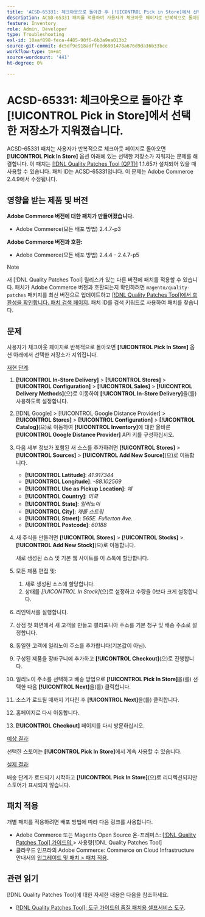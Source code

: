 ```yaml
---
title: 'ACSD-65331: 체크아웃으로 돌아간 후 [!UICONTROL Pick in Store]에서 선택한 저장소가 지워졌습니다.'
description: ACSD-65331 패치를 적용하여 사용자가 체크아웃 페이지로 반복적으로 돌아올 때 [!UICONTROL Pick In Store] 옵션 아래에 있는 선택한 저장소가 지워지는 Adobe Commerce 문제를 해결합니다.
feature: Inventory
role: Admin, Developer
type: Troubleshooting
exl-id: 10aaf898-feca-4485-90f6-6b3a9ea013b2
source-git-commit: dc5df9e918adffe8d6901478a676d9da36b33bcc
workflow-type: tm+mt
source-wordcount: '441'
ht-degree: 0%

---
```


# ACSD-65331: 체크아웃으로 돌아간 후 **[!UICONTROL Pick in Store]**&#x200B;에서 선택한 저장소가 지워졌습니다.

ACSD-65331 패치는 사용자가 반복적으로 체크아웃 페이지로 돌아오면 **[!UICONTROL Pick In Store]** 옵션 아래에 있는 선택한 저장소가 지워지는 문제를 해결합니다. 이 패치는 [[!DNL Quality Patches Tool (QPT)]](/help/tools/quality-patches-tool/quality-patches-tool-to-self-serve-quality-patches.md) 1.1.65가 설치되어 있을 때 사용할 수 있습니다. 패치 ID는 ACSD-65331입니다. 이 문제는 Adobe Commerce 2.4.9에서 수정됩니다.

## 영향을 받는 제품 및 버전

**Adobe Commerce 버전에 대한 패치가 만들어졌습니다.**

* Adobe Commerce(모든 배포 방법) 2.4.7-p3

**Adobe Commerce 버전과 호환:**

* Adobe Commerce(모든 배포 방법) 2.4.4 - 2.4.7-p5

>[!NOTE]
>
>새 [!DNL Quality Patches Tool] 릴리스가 있는 다른 버전에 패치를 적용할 수 있습니다. 패치가 Adobe Commerce 버전과 호환되는지 확인하려면 `magento/quality-patches` 패키지를 최신 버전으로 업데이트하고 [[!DNL Quality Patches Tool]에서 호환성을 확인합니다. 패치 검색 페이지](https://experienceleague.adobe.com/tools/commerce-quality-patches/index.html?lang=ko). 패치 ID를 검색 키워드로 사용하여 패치를 찾습니다.

## 문제

사용자가 체크아웃 페이지로 반복적으로 돌아오면 **[!UICONTROL Pick In Store]** 옵션 아래에서 선택한 저장소가 지워집니다.

<u>재현 단계</u>:

1. **[!UICONTROL In-Store Delivery]** > **[!UICONTROL Stores]** > **[!UICONTROL Configuration]** > **[!UICONTROL Sales]** > **[!UICONTROL Delivery Methods]**(으)로 이동하여 **[!UICONTROL In-Store Delivery]**&#x200B;을(를) 사용하도록 설정합니다.
1. [!DNL Google] > [!UICONTROL Google Distance Provider] > **[!UICONTROL Stores]** > **[!UICONTROL Configuration]** > **[!UICONTROL Catalog]**(으)로 이동하여 **[!UICONTROL Inventory]**&#x200B;에 대한 올바른 **[!UICONTROL Google Distance Provider]** API 키를 구성하십시오.
1. 다음 세부 정보가 포함된 새 소스를 추가하려면 **[!UICONTROL Stores]** > **[!UICONTROL Sources]** > **[!UICONTROL Add New Source]**(으)로 이동합니다.

   * **[!UICONTROL Latitude]**: *41.917344*
   * **[!UICONTROL Longitude]**: *-88.102569*
   * **[!UICONTROL Use as Pickup Location]**: *예*
   * **[!UICONTROL Country]**: *미국*
   * **[!UICONTROL State]**: *일리노이*
   * **[!UICONTROL City]**: *캐롤 스트림*
   * **[!UICONTROL Street]**: *565E. Fullerton Ave.*
   * **[!UICONTROL Postcode]**: *60188*

1. 새 주식을 만들려면 **[!UICONTROL Stores]** > **[!UICONTROL Stocks]** > **[!UICONTROL Add New Stock]**(으)로 이동합니다.

   새로 생성된 소스 및 기본 웹 사이트를 이 스톡에 할당합니다.
1. 모든 제품 편집 및:

   1. 새로 생성된 소스에 할당합니다.
   1. 상태를 *[!UICONTROL In Stock]*(으)로 설정하고 수량을 0보다 크게 설정합니다.

1. 리인덱서를 실행합니다.
1. 상점 첫 화면에서 새 고객을 만들고 캘리포니아 주소를 기본 청구 및 배송 주소로 설정합니다.
1. 동일한 고객에 일리노이 주소를 추가합니다(기본값이 아님).
1. 구성된 제품을 장바구니에 추가하고 **[!UICONTROL Checkout]**(으)로 진행합니다.
1. 일리노이 주소를 선택하고 배송 방법으로 **[!UICONTROL Pick In Store]**&#x200B;을(를) 선택한 다음 **[!UICONTROL Next]**&#x200B;을(를) 클릭합니다.
1. 소스가 로드될 때까지 기다린 후 **[!UICONTROL Next]**&#x200B;을(를) 클릭합니다.
1. 홈페이지로 다시 이동합니다.
1. **[!UICONTROL Checkout]** 페이지를 다시 방문하십시오.

<u>예상 결과</u>:

선택한 스토어는 **[!UICONTROL Pick In Store]**&#x200B;에서 계속 사용할 수 있습니다.

<u>실제 결과</u>:

배송 단계가 로드되기 시작하고 **[!UICONTROL Pick In Store]**(으)로 리디렉션되지만 스토어가 표시되지 않습니다.

## 패치 적용

개별 패치를 적용하려면 배포 방법에 따라 다음 링크를 사용합니다.

* Adobe Commerce 또는 Magento Open Source 온-프레미스: [[!DNL Quality Patches Tool]  가이드의 ](/help/tools/quality-patches-tool/usage.md)> 사용량[!DNL Quality Patches Tool]
* 클라우드 인프라의 Adobe Commerce: Commerce on Cloud Infrastructure 안내서의 [업그레이드 및 패치 > 패치 적용](https://experienceleague.adobe.com/docs/commerce-cloud-service/user-guide/develop/upgrade/apply-patches.html?lang=ko).

## 관련 읽기

[!DNL Quality Patches Tool]에 대한 자세한 내용은 다음을 참조하세요.

* [[!DNL Quality Patches Tool]: 도구 가이드의 품질 패치용 셀프서비스 도구](/help/tools/quality-patches-tool/quality-patches-tool-to-self-serve-quality-patches.md).

